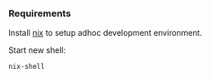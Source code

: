### Requirements

Install [nix](https://nixos.org/download.html#nix-install-linux) to setup adhoc
development environment.

Start new shell:

```bash
nix-shell
```
